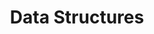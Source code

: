---
layout: page
title: Data Structures
description: A collection of all data structures implemented by me in C++ programming language. 
img: assets/img/Understand Data Structures in C and C++.png
importance: 1
category: fun
github: https://github.com/urvashiramdasani/data-structures
github_stars: 1
---